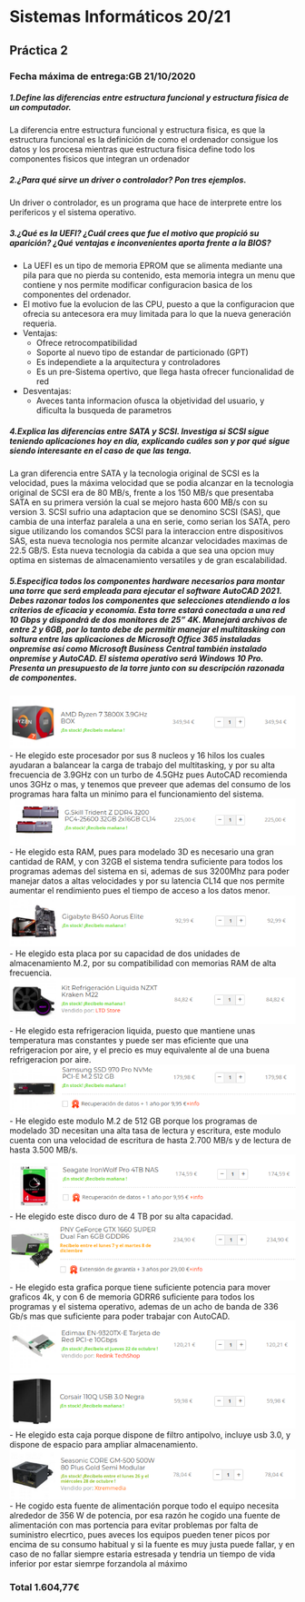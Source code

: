 # Sistemas Informáticos 20/21
## Práctica 2
### Fecha máxima de entrega:GB 21/10/2020
##### 1.Define las diferencias entre estructura funcional y estructura física de un computador.
La diferencia entre estructura funcional y estructura fisica, es que la estructura funcional es la definición de como el ordenador consigue los datos y los procesa mientras que estructura fisica define todo los componentes fisicos que integran un ordenador
##### 2.¿Para qué sirve un driver o controlador? Pon tres ejemplos.
Un driver o controlador, es un programa que hace de interprete entre los perifericos y el sistema operativo.
##### 3.¿Qué  es  la  UEFI?  ¿Cuál  crees  que  fue  el  motivo  que  propició  su  aparición?  ¿Qué ventajas e inconvenientes aporta frente a la BIOS? 
- La UEFI es un tipo de memoria EPROM que se alimenta mediante una pila para que no pierda su contenido, esta memoria integra un menu que contiene y nos permite modificar configuracion basica de los componentes del ordenador.
- El motivo fue la evolucion de las CPU, puesto a que la configuracion que ofrecia su antecesora era muy limitada para lo que la nueva generación requeria.
- Ventajas:
    - Ofrece retrocompatibilidad
    - Soporte al nuevo tipo de estandar de particionado (GPT)
    - Es independiete a la arquitectura y controladores
    - Es un pre-Sistema opertivo, que llega hasta ofrecer funcionalidad de red
- Desventajas:
    - Aveces tanta informacion ofusca la objetividad del usuario, y dificulta la busqueda de parametros
##### 4.Explica las diferencias entre SATA y SCSI. Investiga si SCSI sigue teniendo aplicaciones hoy en día, explicando cuáles son y por qué sigue siendo interesante en el caso de que las tenga.
La gran diferencia entre SATA y la tecnologia original de SCSI es la velocidad, pues la máxima velocidad que se podia alcanzar en la tecnologia original de SCSI era de 80 MB/s, frente a los 150 MB/s que presentaba SATA en su primera versión la cual se mejoro hasta 600 MB/s con su version 3.
SCSI sufrio una adaptacion que se denomino SCSI (SAS), que cambia de una interfaz paralela a una en serie, como serian los SATA, pero sigue utilizando los comandos SCSI para la interaccion entre dispositivos SAS, esta nueva tecnologia nos permite alcanzar velocidades maximas de 22.5 GB/S.
Esta nueva tecnologia da cabida a que sea una opcion muy optima en sistemas de almacenamiento versatiles y de gran escalabilidad.
##### 5.Especifica todos los componentes hardware necesarios para montar una torre que será empleada   para   ejecutar   el   software   AutoCAD   2021.   Debes   razonar   todos   los componentes  que  selecciones  atendiendo  a  los  criterios  de  eficacia  y  economía.  Esta torre  estará  conectada  a  una  red  10  Gbps  y  dispondrá  de  dos  monitores  de  25”  4K. Manejará  archivos  de  entre  2  y  6GB,  por  lo  tanto  debe  de  permitir  manejar  el multitasking  con  soltura  entre  las  aplicaciones  de  Microsoft  Office  365  instaladas onpremise   así   como   Microsoft   Business   Central   también   instalado   onpremise   y AutoCAD.  El  sistema  operativo  será  Windows  10  Pro.  Presenta  un  presupuesto  de  la torre junto con su descripción razonada de componentes.
<img src="https://github.com/Eric212/SSII/blob/master/cpu.png"/>
- He elegido este procesador por sus 8 nucleos y 16 hilos los cuales ayudaran a balancear la carga de trabajo del multitasking, y por su alta frecuencia de 3.9GHz con un turbo de 4.5GHz pues AutoCAD recomienda unos 3GHz o mas, y tenemos que preveer que ademas del consumo de los programas hara falta un minimo para el funcionamiento del sistema.
<img src="https://github.com/Eric212/SSII/blob/master/ram.png"/>
- He elegido esta RAM, pues para modelado 3D es necesario una gran cantidad de RAM, y con 32GB el sistema tendra suficiente para todos los programas ademas del sistema en si, ademas de sus 3200Mhz para poder manejar datos a altas velocidades y por su latencia CL14 que nos permite aumentar el rendimiento pues el tiempo de acceso a los datos menor.
<img src="https://github.com/Eric212/SSII/blob/master/placa.png"/>
- He elegido esta placa por su capacidad de dos unidades de almacenamiento M.2, por su compatibilidad con memorias RAM de alta frecuencia.
<img src="https://github.com/Eric212/SSII/blob/master/liquida.png"/>
- He elegido esta refrigeracion liquida, puesto que mantiene unas temperatura mas constantes y puede ser mas eficiente que una refrigeracion por aire, y el precio es muy equivalente al de una buena refrigeracion por aire.
<img src="https://github.com/Eric212/SSII/blob/master/m.principal.png"/>
- He elegido este modulo M.2 de 512 GB porque los programas de modelado 3D necesitan una alta tasa de lectura y escritura, este modulo cuenta con una velocidad de escritura de hasta 2.700 MB/s y de lectura de hasta 3.500 MB/s.
<img src="https://github.com/Eric212/SSII/blob/master/m.secundaria.png"/>
- He elegido este disco duro de 4 TB por su alta capacidad.
<img src="https://github.com/Eric212/SSII/blob/master/grafica.png"/>
- He elegido esta grafica porque tiene suficiente potencia para mover graficos 4k, y con 6 de memoria GDRR6 suficiente para todos los programas y el sistema operativo, ademas de un acho de banda de 336 Gb/s mas que suficiente para poder trabajar con AutoCAD.
<img src="https://github.com/Eric212/SSII/blob/master/10GB.png"/>
<img src="https://github.com/Eric212/SSII/blob/master/caja.png"/>
- He elegido esta caja porque dispone de filtro antipolvo, incluye usb 3.0, y dispone de espacio para ampliar almacenamiento.
<img src="https://github.com/Eric212/SSII/blob/master/fuente.png"/>
- He cogido esta fuente de alimentación porque todo el equipo necesita alrededor de 356 W de potencia, por esa razón he cogido una fuente de alimentación con mas portencia para evitar problemas por falta de suministro elecrtico, pues aveces los equipos pueden tener picos por encima de su consumo habitual y si la fuente es muy justa puede fallar, y en caso de no fallar siempre estaria estresada y tendria un tiempo de vida inferior por estar siemrpe forzandola al máximo

### Total 1.604,77€
